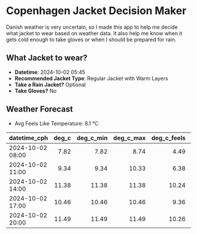 
# Copenhagen Jacket Decision Maker

Danish weather is very uncertain, so I made this app to help me decide what jacket to wear based on weather data. 
It also help me know when it gets cold enough to take gloves or when I should be prepared for rain.

## What Jacket to wear?

- **Datetime**: 2024-10-02 05:45
- **Recommended Jacket Type**: Regular Jacket with Warm Layers
- **Take a Rain Jacket?** Optional
- **Take Gloves?** No

## Weather Forecast
- Avg Feels Like Temperature: 8.1 °C

| datetime_cph     |   deg_c |   deg_c_min |   deg_c_max |   deg_c_feels | weather   | wind   | rain   |
|:-----------------|--------:|------------:|------------:|--------------:|:----------|:-------|:-------|
| 2024-10-02 08:00 |    7.82 |        7.82 |        8.74 |          4.49 | Clouds    | Medium | None   |
| 2024-10-02 11:00 |    9.34 |        9.34 |       10.33 |          6.38 | Clouds    | Medium | None   |
| 2024-10-02 14:00 |   11.38 |       11.38 |       11.38 |         10.24 | Clouds    | Medium | None   |
| 2024-10-02 17:00 |   10.46 |       10.46 |       10.46 |          9.36 | Rain      | Medium | Low    |
| 2024-10-02 20:00 |   11.49 |       11.49 |       11.49 |         10.26 | Clouds    | Low    | None   |
        